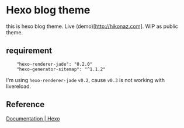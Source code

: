 # Hexo blog theme
this is hexo blog theme. Live (demo)[http://hikonaz.com].
WIP as public theme.

## requirement

```
    "hexo-renderer-jade": "0.2.0"
    "hexo-generator-sitemap": "^1.1.2"
```

I'm using `hexo-renderer-jade` `v0.2`, cause `v0.3` is not working with livereload.

## Reference
[Documentation | Hexo](https://hexo.io/docs/)

